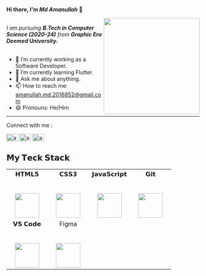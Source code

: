 <b> Hi there, <i>I'm Md Amanullah</i></b> 👋

<img align="right" src="./gif.gif" length=250px width=250px>

<br>
<i>I am pursuing <b>B.Tech in Computer Science (2020-24)</b> from <b>Graphic Era Deemed University.</i></b>
<br>
<br>


<!-- <p align="center">
  <a align="center" href="https://github.com/DenverCoder1/readme-typing-svg"><img src="https://readme-typing-svg.herokuapp.com?&font=IBM+Plex+Sans&color=F72EE2&size=25&lines=Welcome+to+my+GitHub+Profile!;I'm+a+UI+/UX+Designer!;I'm+an+Augmented+Reality+Developer!;I'm+a+Django+Developer!" /></a>
</p>
 -->

- 🔭 I’m currently working as a Software Developer.
- 🌱 I’m currently learning Flutter.
- 💬 Ask me about anything.
- 📫 How to reach me: amanullah.md.2016852@gmail.com
- 😄 Pronouns: He/Him
-----
<!-- 
#### A little more about me
```javascript
const Amanullah = {
  pronouns: "He" | "Him",
  code: ["C++", "Java", "HTML", "CSS","Javascript"],
  askMeAbout: ["web dev",],
}
```
 -->
Connect with me :

<p align="left">

<a href="https://www.linkedin.com/in/md-amanullah-6ba173219/" target="blank"><img align="center" src="https://raw.githubusercontent.com/rahuldkjain/github-profile-readme-generator/master/src/images/icons/Social/linked-in-alt.svg" alt="amanullah" height="20" width="30" /></a>
<a href="https://www.hackerrank.com/amanullah_md_201" target="blank"><img align="center" src="https://raw.githubusercontent.com/rahuldkjain/github-profile-readme-generator/master/src/images/icons/Social/hackerrank.svg" alt="amanullah" height="20" width="30" /></a>
<a href="https://leetcode.com/amanullahmd12/" target="blank"><img align="center" src="https://cdn.iconscout.com/icon/free/png-512/leetcode-3521542-2944960.png?f=avif&w=512" alt="amanullah" height="20" width="30" /></a>
</p>





<!-- ## <b>Profile</b>

Property                 | Data  
-------------------------|------
Language            |  ![C++ Badge](https://img.shields.io/badge/C%2B%2B-Language-blue) ![Python Badge](https://img.shields.io/badge/Python-Language-yellow) ![Java Badge](https://img.shields.io/badge/Java-Language-blue)
IDE        |  ![Visual Studio Code Badge](https://img.shields.io/badge/Visual%20Studio-Code-blue)
Domain Knowledge         | ![Computer Science Development Badge](https://img.shields.io/badge/-Computer%20Science-FAB040?style=flat&logoColor=white) ![Software Development Badge](https://img.shields.io/badge/-Software%20Development-FF6600?style=flat&logoColor=white) 
Reach Me                 | [![Twitter Badge](https://img.shields.io/badge/-AnanyaVishnoi-00acee?style=flat&logo=twitter&logoColor=white)](https://twitter.com/AnanyaVishnoi3/) [![Gmail Badge](https://img.shields.io/badge/-AnanyaVishnoi-e54448?style=flat&logo=Gmail&logoColor=white)](mailto:ananyavishnoi26@gmail.com) [![Linkedin Badge](https://img.shields.io/badge/-AnanyaVishnoi-blue?style=flat&logo=Linkedin&logoColor=white)](https://www.linkedin.com/in/ananya-vishnoi/)
 -->
## 𝗠𝘆 𝗧𝗲𝗰𝗸 𝗦𝘁𝗮𝗰𝗸

<table>
  <tbody>
    <tr valign="top">
      <td width="25%" align="center">
        <span>𝗛𝗧𝗠𝗟𝟱</span><br><br><br>
        <img height="64px" src="https://cdn.svgporn.com/logos/html-5.svg">
      </td>
      <td width="25%" align="center">
        <span>𝗖𝗦𝗦𝟯</span><br><br><br>
        <img height="64px" src="https://cdn.svgporn.com/logos/css-3.svg">
      </td>
      <td width="25%" align="center">
        <span>𝗝𝗮𝘃𝗮𝗦𝗰𝗿𝗶𝗽𝘁</span><br><br><br>
        <img height="64px" src="https://cdn.svgporn.com/logos/javascript.svg">
      </td>
       <td width="25%" align="center">
        <span>𝗚𝗶𝘁</span><br><br><br>
        <img height="64px" src="https://cdn.svgporn.com/logos/git-icon.svg">
      </td>
    </tr>
      <td width="25%" align="center">
        <span>𝗩𝗦 𝗖𝗼𝗱𝗲</span><br><br><br>
        <img height="64px" src="https://cdn.svgporn.com/logos/visual-studio-code.svg">
      </td>
       <td width="25%" align="center">
        <span>Figma</span><br><br><br>
        <img height="64px" src="https://img.icons8.com/color/344/figma--v1.png">
    </td>
    </tr>
  </tbody>
</table>








